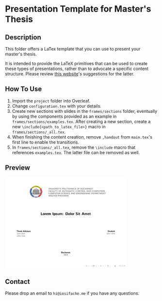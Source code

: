 # Presentation Template for Master's Thesis

## Description

This folder offers a LaTex template that you can use to present your master's thesis.

It is intended to provide the LaTeX primitives that can be used to create these types of presentations, rather than to advocate a specific content structure. Please review [this website](https://wiki.cs.pub.ro/studenti/diploma/indicatii#realizare-slide-uri-pentru-sustinereprezentare)'s suggestions for the latter.

## How To Use

1. Import the `project` folder into Overleaf.
2. Change `configuration.tex` with your details.
3. Create new sections with slides in the `frames/sections` folder, eventually by using the components provided as an example in `frames/sections/examples.tex`. After creating a new section, create a new `\include{<path_to_latex_file>}` macro in `frames/sections/_all.tex`.
4. When finishing the content creation, remove `,handout` from `main.tex`'s first line to enable the transitions.
5. In `frames/sections/_all.tex`, remove the `\include` macro that references `examples.tex`. The latter file can be removed as well.

## Preview

<a href="thesis/thesis.pdf">
    <kbd>
        <img src="preview.jpg" width="400px" alt="Preview">
    </kbd>
</a>

## Contact

Please drop an email to `hi@iosifache.me` if you have any questions.
